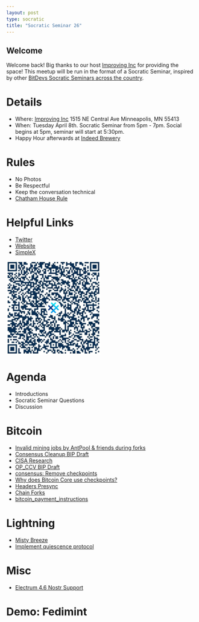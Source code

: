 ```yaml
---
layout: post
type: socratic
title: "Socratic Seminar 26"
---
```


## Welcome

Welcome back! Big thanks to our host [Improving Inc](https://improving.com/) for providing the space!
This meetup will be run in the format of a Socratic Seminar, inspired by other [BitDevs Socratic Seminars across the country](https://bitdevs.org/cities).

# Details
 - Where: [Improving Inc](https://www.google.com/maps/place/1515+NE+Central+Ave,+Minneapolis,+MN+55413/@45.0037797,-93.2469316,17z/data=!4m6!3m5!1s0x52b32d965c06ad57:0x277e62e6c3015129!8m2!3d45.0039428!4d-93.2456978!16s%2Fg%2F11bw3z3dw6) 1515 NE Central Ave Minneapolis, MN 55413
 - When: Tuesday April 8th. Socratic Seminar from 5pm - 7pm. Social begins at 5pm, seminar will start at 5:30pm. 
 - Happy Hour afterwards at [Indeed Brewery](https://www.indeedbrewing.com/)

# Rules
 - No Photos
 - Be Respectful
 - Keep the conversation technical
 - [Chatham House Rule](https://www.facilitator.school/blog/chatham-house-rule)

# Helpful Links
 - [Twitter](https://x.com/BitdevsMpls)
 - [Website](https://bitdevsmpls.org)
 - [SimpleX](https://simplex.chat/contact#/?v=1-2&smp=smp%3A%2F%2FenEkec4hlR3UtKx2NMpOUK_K4ZuDxjWBO1d9Y4YXVaA%3D%40smp14.simplex.im%2F2yDM8Eh4B5js6FLUOsANpVYwUt79Q_TO%23%2F%3Fv%3D1-2%26dh%3DMCowBQYDK2VuAyEAqaz4Ij9Xxn3ziHXN9DhPBdbTgYc-XjGpKcr-oDBL-hc%253D%26srv%3Daspkyu2sopsnizbyfabtsicikr2s4r3ti35jogbcekhm3fsoeyjvgrid.onion&data=%7B%22type%22%3A%22group%22%2C%22groupLinkId%22%3A%22I3WA2zuDa5OOHwDT6m0G8Q%3D%3D%22%7D)


<img src="../simplex.jpeg" width="250" height="250" />

# Agenda
 - Introductions
 - Socratic Seminar Questions
 - Discussion

# Bitcoin
 - [Invalid mining jobs by AntPool & friends during forks](https://b10c.me/observations/14-antpool-and-friends-invalid-mining-jobs/)
 - [Consensus Cleanup BIP Draft](https://github.com/bitcoin/bips/pull/1800)
 - [CISA Research](https://cisaresearch.org/)
 - [OP_CCV BIP Draft](https://github.com/bitcoin/bips/pull/1793)
 - [consensus: Remove checkpoints](https://github.com/bitcoin/bitcoin/pull/31649)
 - [Why does Bitcoin Core use checkpoints?](https://bitcoin.stackexchange.com/questions/125626/why-bitcoin-core-uses-checkpoints-and-not-the-assumevalid-block)
 - [Headers Presync](https://bitcoinops.org/en/newsletters/2022/09/07/)
 - [Chain Forks](https://bitcoin.stackexchange.com/questions/126019/up-to-date-statistics-about-chain-reorganizations)
 - [bitcoin_payment_instructions](https://docs.rs/bitcoin-payment-instructions/latest/bitcoin_payment_instructions/)

# Lightning
 - [Misty Breeze](https://blog.breez.technology/misty-breez-lightning-made-easy-b2090bb7435c)
 - [Implement quiescence protocol](https://github.com/lightningdevkit/rust-lightning/pull/3588)

# Misc
 - [Electrum 4.6 Nostr Support](https://x.com/ElectrumWallet/status/1905024339759550760)

# Demo: Fedimint